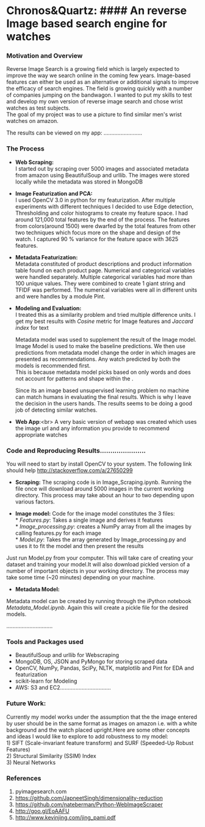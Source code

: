 # Chronos&Quartz: #### An reverse Image based search engine for watches

### Motivation and Overview
Reverse Image Search is a growing field which is largely expected to improve the way we search online
in the coming few years. Image-based features can either be used as an alternative or additional signals
to improve the efficacy of search engines. The field is growing quickly with a number of companies jumping on
the bandwagon.  I wanted to put my skills to test and develop my own version of reverse image search and chose wrist watches as test subjects.<br/>
The goal of my project was to use a picture to find similar men's wrist watches on amazon.

The results can be viewed on my app: .........................

### The Process

* __Web Scraping:__<br />
  I started out by scraping over 5000 images and associated metadata from amazon using BeautifulSoup and urllib.
  The images were stored locally while the metadata was stored in MongoDB

* __Image Featurization and PCA:__<br />
 I used OpenCV 3.0 in python for my featurization. After multiple experiments with different techniques I decided to use Edge detection, Thresholding and color histograms to create my feature space. I had around 121,000 total features by the end of the process. The features from colors(around 1500) were dwarfed by the total features from other two techniques which focus more on the shape
 and design of the watch. I captured 90 % variance for the feature space with 3625 features.

* __Metadata Featurization:__<br />
  Metadata constituted of product descriptions and product information table found on each product page. Numerical and categorical variables were handled separately. Multiple categorical variables had more than 100 unique values. They were combined to create 1 giant string and TFIDF was performed. The numerical variables were all in different units and were handles by a module Pint.  


* __Modeling and Evaluation:__<br />
  I treated this as a similarity problem and tried multiple difference units. I get my best results with *Cosine* metric for Image features and *Jaccard index* for text

  Metadata model was used to supplement the result of the Image model. Image Model is used to make the baseline predictions. We then use predictions from metadata model change the order in which images are presented as recommendations. Any watch predicted by both the models is recommended first.  
  This is because metadata model picks based on only words and does not account for patterns and shape within the .

  Since its an image based unsupervised learning problem no machine can match humans in evaluating the final results. Which is why I leave the decision in the users hands. The results seems to be doing a good job of detecting similar watches.

* __Web App__:<br\>
  A very basic version of webapp was created which uses the image url and any information you provide to recommend appropriate watches

### Code and Reproducing Results......................
You will need to start by install OpenCV to your system. The following link should help
http://stackoverflow.com/a/27650299

* __Scraping:__
The scraping code is in Image_Scraping.ipynb. Running the file once will download around 5000 images in the current working directory. This process may take about an hour to two depending upon various factors.

* __Image model:__
Code for the image model constitutes the 3 files: <br />
          * *Features.py*: Takes a single image and derives it features<br />
          * *Image_processing.py*: creates a NumPy array from all the images by calling features.py for each image<br />
          * *Model.py*: Takes the array generated by Image_processing.py and uses it to fit the model and then present the results<br />

Just run Model.py from your computer. This will take care of  creating your dataset and training your model.It will also download pickled version of a number of important objects in your working directory. The process may take some time (~20 minutes) depending on your machine.

* __Metadata Model:__

Metadata model can be created by running through the iPython notebook *Metadata_Model.ipynb*. Again this will create a pickle file for the desired models.

..............................
### Tools and Packages used

* BeautifulSoup and urllib for Webscraping
* MongoDB, OS, JSON and PyMongo for storing scraped data
* OpenCV, NumPy, Pandas, SciPy, NLTK, matplotlib and  Pint for EDA and featurization
* scikit-learn for Modeling
* AWS: S3 and EC2.................................


### Future Work:

  Currently my model works under the assumption that the the image entered by user should be in the same format as images on amazon
  i.e. with a white background and the watch placed upright.Here are some other concepts and ideas I would like to explore to add robustness to my model:<br />
    1) SIFT (Scale-invariant feature transform) and SURF (Speeded-Up Robust Features) <br />
    2) Structural Similarity (SSIM) Index<br />
    3) Neural Networks<br />


### References
1) pyimagesearch.com <br />
2) https://github.com/JapneetSingh/dimensionality-reduction <br />
3) https://github.com/nateberman/Python-WebImageScraper<br />
4) http://goo.gl/EoAAFU<br />
5) http://www.kevinjing.com/jing_pami.pdf<br/>
